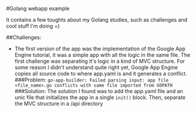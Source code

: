 #Golang webapp example

It contains a few toughts about my Golang studies, such as challenges and cool stuff I'm doing =)


##Challenges:

* The first version of the app was the implementation of the Google App Engine tutorial, it was a simple app with all the logic in the same file. The first challenge was separating it's logic in a kind of MVC structure. For some reason I didn't understand quite right yet, Google App Engine copies all source code to where app.yaml is and it generates a conflict.
###Problem:
 ``go-app-builder: Failed parsing input: app file <file_name>.go conflicts with same file imported from GOPATH``
###Solution:
  The solution I found was to add the app.yaml file and an unic file that initializes the app in a single ``init()`` block. Then, separate the MVC structure in a /api directory
